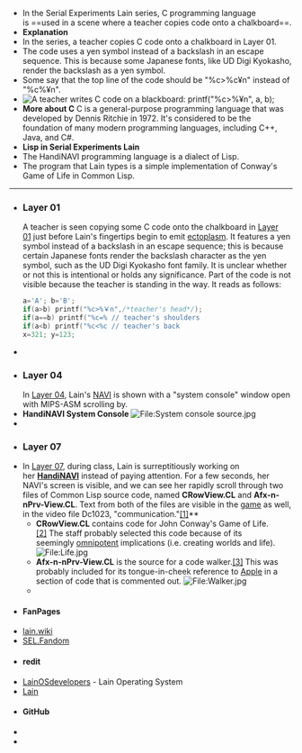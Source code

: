 - In the Serial Experiments Lain series, C programming language is ==used in a scene where a teacher copies code onto a chalkboard==.
- **Explanation**
- In the series, a teacher copies C code onto a chalkboard in Layer 01.
- The code uses a yen symbol instead of a backslash in an escape sequence. This is because some Japanese fonts, like UD Digi Kyokasho, render the backslash as a yen symbol.
- Some say that the top line of the code should be "%c>%c¥n" instead of "%c%¥n".
- ![A teacher writes C code on a blackboard: `printf("%c>%¥n", a, b);`](https://pbs.twimg.com/media/FDzyb4MVcAMyiLi?format=jpg&name=4096x4096)
- **More about C**
  C is a general-purpose programming language that was developed by Dennis Ritchie in 1972. It's considered to be the foundation of many modern programming languages, including C++, Java, and C#.
- **Lisp in Serial Experiments Lain**
- The HandiNAVI programming language is a dialect of Lisp.
- The program that Lain types is a simple implementation of Conway's Game of Life in Common Lisp.
- ---
- ### **Layer 01**
  A teacher is seen copying some C code onto the chalkboard in [Layer 01](https://lain.wiki/wiki/Layer_01) just before Lain's fingertips begin to emit [ectoplasm](https://lain.wiki/wiki/Paranormal_Occurrences_in_Serial_Experiments_Lain). It features a yen symbol instead of a backslash in an escape sequence; this is because certain Japanese fonts render the backslash character as the yen symbol, such as the UD Digi Kyokasho font family. It is unclear whether or not this is intentional or holds any significance. Part of the code is not visible because the teacher is standing in the way. It reads as follows:
  ```c
  a='A'; b='B';
  if(a>b) printf("%c>%￥n",/*teacher's head*/);
  if(a==b) printf("%c=% // teacher's shoulders
  if(a<b) printf("%c<%c // teacher's back
  x=321; y=123;
  ```
-
- ### **Layer 04**
  In [Layer 04](https://lain.wiki/wiki/Layer_04), Lain's [NAVI](https://lain.wiki/wiki/NAVI) is shown with a "system console" window open with MIPS-ASM scrolling by.
- **HandiNAVI System Console**
  ![File:System console source.jpg](https://lain.wiki/images/thumb/e/e9/System_console_source.jpg/800px-System_console_source.jpg)
-
- ### **Layer 07**
- In [Layer 07](https://lain.wiki/wiki/Layer_07), during class, Lain is surreptitiously working on her **[HandiNAVI](https://lain.wiki/wiki/HandiNAVI)** instead of paying attention. For a few seconds, her NAVI's screen is visible, and we can see her rapidly scroll through two files of Common Lisp source code, named **CRowView.CL** and **Afx-n-nPrv-View.CL**. Text from both of the files are visible in the [game](https://lain.wiki/wiki/Serial_Experiments_Lain_(game)) as well, in the video file Dc1023, "communication."[[1]](http://www.nicovideo.jp/watch/sm685015)**
	- **CRowView.CL** contains code for John Conway's Game of Life.[[2]](http://www.cs.cmu.edu/afs/cs/project/ai-repository/ai/lang/lisp/code/fun/life.cl) The staff probably selected this code because of its seemingly [omnipotent](https://lain.wiki/wiki/God) implications (i.e. creating worlds and life).
	  ![File:Life.jpg](https://lain.wiki/images/5/5e/Life.jpg)
	- **Afx-n-nPrv-View.CL** is the source for a code walker.[[3]](http://ftp.sunet.se/pub/lang/lisp/code/codewalk/walk/new_walk.cl) This was probably included for its tongue-in-cheek reference to [Apple](https://lain.wiki/wiki/Apple_Inc._References) in a section of code that is commented out.
	  ![File:Walker.jpg](https://lain.wiki/images/a/ad/Walker.jpg)
	-
- #### FanPages
- [lain.wiki](https://lain.wiki/wiki/Layer_01)
- [SEL.Fandom](https://sel.fandom.com/wiki/Serial_Experiments_Lain_Wiki)
- #### redit
- [LainOSdevelopers](https://www.reddit.com/r/LainOSdevelopers/) - Lain Operating System
- [Lain](https://www.reddit.com/r/Lain/)
- #### GitHub
-
-